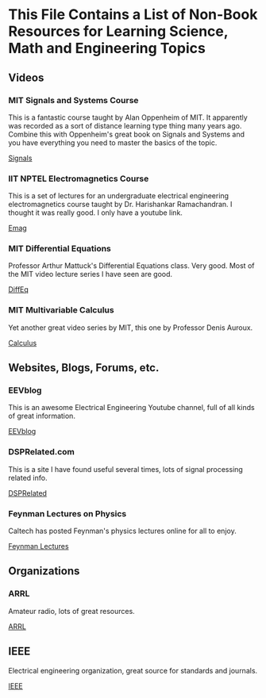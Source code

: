 # **This File Contains a List of Non-Book Resources for Learning Science, Math and Engineering Topics**


## **Videos**

### **MIT Signals and Systems Course**

This is a fantastic course taught by Alan Oppenheim of MIT.  It apparently was recorded as a sort of distance learning type thing many years ago.  Combine this with Oppenheim's great book on Signals and Systems and you have everything you need to master the basics of the topic.

[Signals](https://ocw.mit.edu/resources/res-6-007-signals-and-systems-spring-2011/video-lectures/)

### **IIT NPTEL Electromagnetics Course**

This is a set of lectures for an undergraduate electrical engineering electromagnetics course taught by Dr. Harishankar Ramachandran.  I thought it was really good.  I only have a youtube link.

[Emag](https://www.youtube.com/watch?v=pGdr9WLto4A&list=PLl6m4jcR_DbOx6s2toprJQx1MORqPa9rG)

### **MIT Differential Equations**

Professor Arthur Mattuck's Differential Equations class.  Very good.  Most of the MIT video lecture series I have seen are good.

[DiffEq](https://ocw.mit.edu/courses/mathematics/18-03-differential-equations-spring-2010/video-lectures/)

### **MIT Multivariable Calculus**

Yet another great video series by MIT, this one by Professor Denis Auroux.

[Calculus](https://ocw.mit.edu/courses/mathematics/18-02-multivariable-calculus-fall-2007/video-lectures/)



## **Websites, Blogs, Forums, etc.**

### **EEVblog**

This is an awesome Electrical Engineering Youtube channel, full of all kinds of great information.

[EEVblog](https://www.youtube.com/c/EevblogDave/featured)

### **DSPRelated.com**

This is a site I have found useful several times, lots of signal processing related info.

[DSPRelated](https://www.dsprelated.com/)

### **Feynman Lectures on Physics**

Caltech has posted Feynman's physics lectures online for all to enjoy.

[Feynman Lectures](https://www.feynmanlectures.caltech.edu/)


## **Organizations**

### **ARRL**

Amateur radio, lots of great resources.

[ARRL](https://www.arrl.org/)

## **IEEE**

Electrical engineering organization, great source for standards and journals.

[IEEE](www.ieee.org)





<!--More will be added later-->
